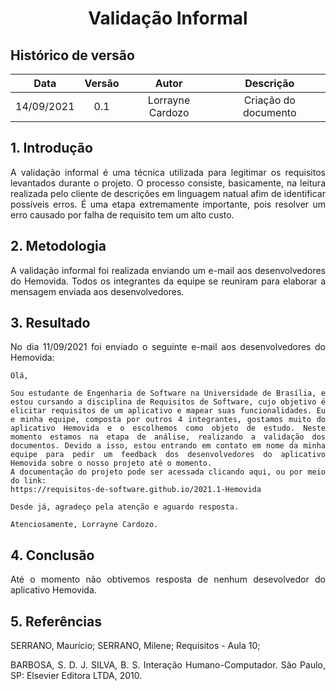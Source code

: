 # <center> Validação Informal

## Histórico de versão
| Data | Versão | Autor | Descrição |
| :-:|:-:|:-:|:-: |
| 14/09/2021 | 0.1 | Lorrayne Cardozo | Criação do documento |

<div align="justify">

## 1. Introdução
A validação informal é uma técnica utilizada para legitimar os requisitos levantados durante o projeto. O processo consiste, basicamente, na leitura realizada pelo cliente de descrições em linguagem natual afim de identificar possíveis erros. É uma etapa extremamente importante, pois resolver um erro causado por falha de requisito tem um alto custo. 


## 2. Metodologia
A validação informal foi realizada enviando um e-mail aos desenvolvedores do Hemovida. Todos os integrantes da equipe se reuniram para elaborar a mensagem enviada aos desenvolvedores.


## 3. Resultado
No dia 11/09/2021 foi enviado o seguinte e-mail aos desenvolvedores do Hemovida:

```
Olá,

Sou estudante de Engenharia de Software na Universidade de Brasília, e estou cursando a disciplina de Requisitos de Software, cujo objetivo é elicitar requisitos de um aplicativo e mapear suas funcionalidades. Eu e minha equipe, composta por outros 4 integrantes, gostamos muito do aplicativo Hemovida e o escolhemos como objeto de estudo. Neste momento estamos na etapa de análise, realizando a validação dos documentos. Devido a isso, estou entrando em contato em nome da minha equipe para pedir um feedback dos desenvolvedores do aplicativo Hemovida sobre o nosso projeto até o momento.
A documentação do projeto pode ser acessada clicando aqui, ou por meio do link:
https://requisitos-de-software.github.io/2021.1-Hemovida

Desde já, agradeço pela atenção e aguardo resposta.

Atenciosamente, Lorrayne Cardozo.
```

## 4. Conclusão
Até o momento não obtivemos resposta de nenhum desevolvedor do aplicativo Hemovida.


## 5. Referências
SERRANO, Maurício; SERRANO, Milene; Requisitos - Aula 10;

BARBOSA, S. D. J. SILVA, B. S. Interação Humano-Computador. São Paulo, SP: Elsevier Editora LTDA, 2010.

</div> 